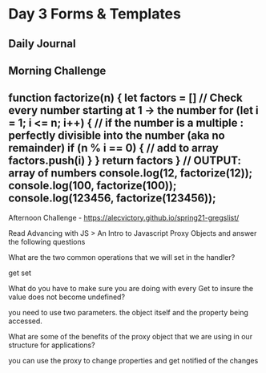 # Day 3 Forms & Templates

## Daily Journal

Morning Challenge 
---------------------------------------------------------------------------
function factorize(n) {
    let factors = []
    // Check every number starting at 1 -> the number
    for (let i = 1; i <= n; i++) {
        // if the number is a multiple : perfectly divisible into the number (aka no remainder)
        if (n % i == 0) {
            // add to array
            factors.push(i)
        }
    }
    return factors
}
// OUTPUT: array of numbers
console.log(12, factorize(12));
console.log(100, factorize(100));
console.log(123456, factorize(123456));
------------------------------------------------------------------------

Afternoon Challenge - https://alecvictory.github.io/spring21-gregslist/

Read Advancing with JS > An Intro to Javascript Proxy Objects and answer the following questions

What are the two common operations that we will set in the handler?

get 
set

What do you have to make sure you are doing with every Get to insure the value does not become undefined?

you need to use two parameters. the object itself and the property being accessed.

What are some of the benefits of the proxy object that we are using in our structure for applications?

you can use the proxy to change properties and get notified of the changes
